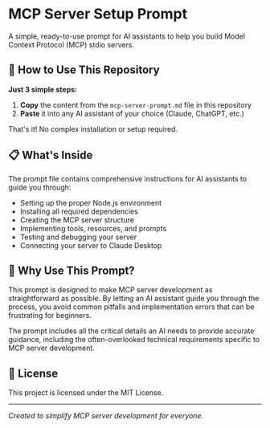 # MCP Server Setup Prompt

A simple, ready-to-use prompt for AI assistants to help you build Model Context Protocol (MCP) stdio servers.

## 🚀 How to Use This Repository

**Just 3 simple steps:**

1. **Copy** the content from the `mcp-server-prompt.md` file in this repository
2. **Paste** it into any AI assistant of your choice (Claude, ChatGPT, etc.)

That's it! No complex installation or setup required.

## 📋 What's Inside

The prompt file contains comprehensive instructions for AI assistants to guide you through:

- Setting up the proper Node.js environment
- Installing all required dependencies
- Creating the MCP server structure
- Implementing tools, resources, and prompts
- Testing and debugging your server
- Connecting your server to Claude Desktop

## 🌟 Why Use This Prompt?

This prompt is designed to make MCP server development as straightforward as possible. By letting an AI assistant guide you through the process, you avoid common pitfalls and implementation errors that can be frustrating for beginners.

The prompt includes all the critical details an AI needs to provide accurate guidance, including the often-overlooked technical requirements specific to MCP server development.

## 📄 License

This project is licensed under the MIT License.

---

*Created to simplify MCP server development for everyone.*
